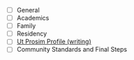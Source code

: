 - [ ] General
- [ ] Academics
- [ ] Family
- [ ] Residency
- [ ] [Ut Prosim Profile (writing)](https://github.com/Implycitt/college/blob/main/CommonApp/virginia/prompts.md)
- [ ] Community Standards and Final Steps
